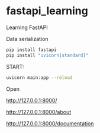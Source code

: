 # fastapi_learning
Learning FastAPI

Data serialization

```bash
pip install fastapi
pip install "uvicorn[standard]"
```

START:
```bash
uvicorn main:app --reload
```
Open

http://127.0.0.1:8000/

http://127.0.0.1:8000/about

http://127.0.0.1:8000/documentation
